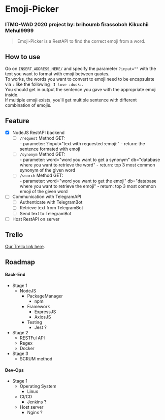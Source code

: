 # Emoji-Picker #
### ITMO-WAD 2020 project by: brihoumb firassoboh Kikuchii Mehul9999 ###

>
> Emoji-Picker is a RestAPI to find the correct emoji from a word.
>

## How to use ##
Go on `INSERT_ADDRESS_HERE/` and specify the parameter `?input=""` with the text you want to format with emoji between quotes.  
To works, the words you want to convert to emoji need to be encapsulate via `:` like the following ` I love :duck:`.  
You should get in output the sentence you gave with the appropriate emoji inside.  
If multiple emoji exists, you'll get multiple sentence with different combination of emojis.

## Feature ##
- [x] NodeJS RestAPI backend
  - [ ] `/request`
        Method GET:  
        - parameter: ?input="text with requested :emoji:"
        - return: the sentence formated with emoji
  - [ ] `/synonym`
        Method GET:  
        - parameter: word="word you want to get a synonym"
                     db="database where you want to retrieve the word"
        - return: top 3 most common synonym of the given word
  - [ ] `/search`
        Method GET:  
        - parameter: word="word you want to get the emoji"
                     db="database where you want to retrieve the emoji"
        - return: top 3 most common emoji of the given word
- [ ] Communication with TelegramAPI
  - [ ] Authenticate with TelegramBot
  - [ ] Retrieve text from TelegramBot
  - [ ] Send text to TelegramBot
- [ ] Host RestAPI on server

## Trello ##
[Our Trello link here](https://trello.com/b/Ygz8kBJa/emojipicker).

## Roadmap ##
#### Back-End ####
- Stage 1
  - NodeJS
    - PackageManager
      - npm
    - Framework
      - ExpressJS
      - AxiosJS
    - Testing
      - Jest ?
- Stage 2
  - RESTFul API
  - Regex
  - Docker
- Stage 3
  - SCRUM method

#### Dev-Ops
- Stage 1
  - Operating System
    - Linux
  - CI/CD
    - Jenkins ?
  - Host server
    - Nginx ?
